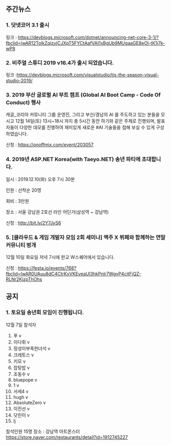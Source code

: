 ## 주간뉴스

### 1. 닷넷코어 3.1 출시 

링크 : https://devblogs.microsoft.com/dotnet/announcing-net-core-3-1/?fbclid=IwAR12TolkZqizyjCJXpT5FYCtAafVAI1xBgUb9MUgaaGE8eOl-tK1j7k-wP8

### 2. 비주얼 스튜디 2019 v16.4가 출시 되었습니다. 

링크 :https://devblogs.microsoft.com/visualstudio/tis-the-season-visual-studio-2019/

### 3. 2019 부산 글로벌 AI 부트 캠프 (Global AI Boot Camp - Code Of Conduct) 행사

캐글_코리아 커뮤니티 그룹 운영진, 그리고 부산/경남의 AI 를 주도하고 있는 분들을 모시고
12월 14일(토) 13시~18시 까지 총 5시간 동안 하기와 같은 주제로 진행되며, 발표자들이 다양한 데모를 진행하여 
재미있게 새로운 #AI 기술들을 접해 보실 수 있게 구성하였습니다.

신청 : https://onoffmix.com/event/203057

### 4. 2019년 ASP.NET Korea(with Taeyo.NET) 송년 파티에 초대합니다.

일시 : 2019.12.10(화) 오후 7시 30분

인원 : 선착순 20명

회비 : 3만원

장소 : 서울 강남권 2호선 라인 어딘가(삼성역 ~ 강남역)

신청 : http://bit.ly/2Y7JyS6

### 5. [클라우드 & 게임 개발자 모임 2회 세미나] 맥주 X 뷔페와 함께하는 연말 커뮤니티 벙개
12월 10일 화요일 저녁 7시에 판교 W스퀘어에서 있습니다.

신청 : https://festa.io/events/768?fbclid=IwAR0UAuu8dC4CtrKxVKEveaUl3hkPnlr7WgyP4citFjQZ-RLNr2KjzpThOhs



## 공지 

### 1. 토요일 송년회 모임이 진행됩니다.
12월 7일 참석자
1) 푸 v
2) 이다휘 v 
3) 정성이부족한녀석 v 
4) 크레토스 v 
5) 키모 v
6) 잡탕밥 v
7) 조동수 v 
8) bluepope v 
9) 1 v
10) 서세4 v
11) hugh v
12) AbsoluteZero v
13) 이진선 v
14) 닷린이 v
15) lj

참석인원 15명 
장소 : 강남역 아트몬스터 
https://store.naver.com/restaurants/detail?id=1912745227
